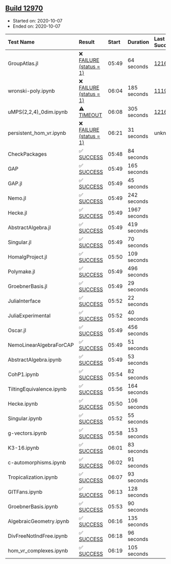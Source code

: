 ## [Build 12970](https://oscarci.mathematik.uni-kl.de/job/oscar/12970/)

* Started on: 2020-10-07
* Ended on: 2020-10-07

| Test Name    | Result | Start | Duration | Last Success | First Failure |
|:-------------|:-------|:------|:---------|:-------------|:--------------|
| GroupAtlas.jl | ❌ [FAILURE (status = 1)](https://oscarci.mathematik.uni-kl.de/job/oscar/12970/artifact/logs/build-12970/GroupAtlas.jl.log) | 05:49 | 64 seconds | [12167](https://oscarci.mathematik.uni-kl.de/job/oscar/12167/) | [12168](https://oscarci.mathematik.uni-kl.de/job/oscar/12168/) |
| wronski-poly.ipynb | ❌ [FAILURE (status = 1)](https://oscarci.mathematik.uni-kl.de/job/oscar/12970/artifact/logs/build-12970/wronski-poly.ipynb.log) | 06:04 | 185 seconds | [11192](https://oscarci.mathematik.uni-kl.de/job/oscar/11192/) | [11193](https://oscarci.mathematik.uni-kl.de/job/oscar/11193/) |
| uMPS(2,2,4)_0dim.ipynb | ⚠ [TIMEOUT](https://oscarci.mathematik.uni-kl.de/job/oscar/12970/artifact/logs/build-12970/uMPS-2-2-4-_0dim.ipynb.log) | 06:08 | 305 seconds | [12167](https://oscarci.mathematik.uni-kl.de/job/oscar/12167/) | [12168](https://oscarci.mathematik.uni-kl.de/job/oscar/12168/) |
| persistent_hom_vr.ipynb | ❌ [FAILURE (status = 1)](https://oscarci.mathematik.uni-kl.de/job/oscar/12970/artifact/logs/build-12970/persistent_hom_vr.ipynb.log) | 06:21 | 31 seconds | unknown | unknown |
| CheckPackages | ✅ [SUCCESS](https://oscarci.mathematik.uni-kl.de/job/oscar/12970/artifact/logs/build-12970/CheckPackages.log) | 05:48 | 84 seconds |  |  |
| GAP | ✅ [SUCCESS](https://oscarci.mathematik.uni-kl.de/job/oscar/12970/artifact/logs/build-12970/GAP.log) | 05:49 | 165 seconds |  |  |
| GAP.jl | ✅ [SUCCESS](https://oscarci.mathematik.uni-kl.de/job/oscar/12970/artifact/logs/build-12970/GAP.jl.log) | 05:49 | 45 seconds |  |  |
| Nemo.jl | ✅ [SUCCESS](https://oscarci.mathematik.uni-kl.de/job/oscar/12970/artifact/logs/build-12970/Nemo.jl.log) | 05:49 | 242 seconds |  |  |
| Hecke.jl | ✅ [SUCCESS](https://oscarci.mathematik.uni-kl.de/job/oscar/12970/artifact/logs/build-12970/Hecke.jl.log) | 05:49 | 1967 seconds |  |  |
| AbstractAlgebra.jl | ✅ [SUCCESS](https://oscarci.mathematik.uni-kl.de/job/oscar/12970/artifact/logs/build-12970/AbstractAlgebra.jl.log) | 05:49 | 419 seconds |  |  |
| Singular.jl | ✅ [SUCCESS](https://oscarci.mathematik.uni-kl.de/job/oscar/12970/artifact/logs/build-12970/Singular.jl.log) | 05:49 | 70 seconds |  |  |
| HomalgProject.jl | ✅ [SUCCESS](https://oscarci.mathematik.uni-kl.de/job/oscar/12970/artifact/logs/build-12970/HomalgProject.jl.log) | 05:50 | 109 seconds |  |  |
| Polymake.jl | ✅ [SUCCESS](https://oscarci.mathematik.uni-kl.de/job/oscar/12970/artifact/logs/build-12970/Polymake.jl.log) | 05:49 | 496 seconds |  |  |
| GroebnerBasis.jl | ✅ [SUCCESS](https://oscarci.mathematik.uni-kl.de/job/oscar/12970/artifact/logs/build-12970/GroebnerBasis.jl.log) | 05:49 | 29 seconds |  |  |
| JuliaInterface | ✅ [SUCCESS](https://oscarci.mathematik.uni-kl.de/job/oscar/12970/artifact/logs/build-12970/JuliaInterface.log) | 05:52 | 22 seconds |  |  |
| JuliaExperimental | ✅ [SUCCESS](https://oscarci.mathematik.uni-kl.de/job/oscar/12970/artifact/logs/build-12970/JuliaExperimental.log) | 05:52 | 40 seconds |  |  |
| Oscar.jl | ✅ [SUCCESS](https://oscarci.mathematik.uni-kl.de/job/oscar/12970/artifact/logs/build-12970/Oscar.jl.log) | 05:49 | 456 seconds |  |  |
| NemoLinearAlgebraForCAP | ✅ [SUCCESS](https://oscarci.mathematik.uni-kl.de/job/oscar/12970/artifact/logs/build-12970/NemoLinearAlgebraForCAP.log) | 05:49 | 51 seconds |  |  |
| AbstractAlgebra.ipynb | ✅ [SUCCESS](https://oscarci.mathematik.uni-kl.de/job/oscar/12970/artifact/logs/build-12970/AbstractAlgebra.ipynb.log) | 05:49 | 53 seconds |  |  |
| CohP1.ipynb | ✅ [SUCCESS](https://oscarci.mathematik.uni-kl.de/job/oscar/12970/artifact/logs/build-12970/CohP1.ipynb.log) | 05:54 | 82 seconds |  |  |
| TiltingEquivalence.ipynb | ✅ [SUCCESS](https://oscarci.mathematik.uni-kl.de/job/oscar/12970/artifact/logs/build-12970/TiltingEquivalence.ipynb.log) | 05:56 | 164 seconds |  |  |
| Hecke.ipynb | ✅ [SUCCESS](https://oscarci.mathematik.uni-kl.de/job/oscar/12970/artifact/logs/build-12970/Hecke.ipynb.log) | 05:50 | 106 seconds |  |  |
| Singular.ipynb | ✅ [SUCCESS](https://oscarci.mathematik.uni-kl.de/job/oscar/12970/artifact/logs/build-12970/Singular.ipynb.log) | 05:52 | 55 seconds |  |  |
| g-vectors.ipynb | ✅ [SUCCESS](https://oscarci.mathematik.uni-kl.de/job/oscar/12970/artifact/logs/build-12970/g-vectors.ipynb.log) | 05:58 | 153 seconds |  |  |
| K3-16.ipynb | ✅ [SUCCESS](https://oscarci.mathematik.uni-kl.de/job/oscar/12970/artifact/logs/build-12970/K3-16.ipynb.log) | 06:01 | 83 seconds |  |  |
| c-automorphisms.ipynb | ✅ [SUCCESS](https://oscarci.mathematik.uni-kl.de/job/oscar/12970/artifact/logs/build-12970/c-automorphisms.ipynb.log) | 06:02 | 91 seconds |  |  |
| Tropicalization.ipynb | ✅ [SUCCESS](https://oscarci.mathematik.uni-kl.de/job/oscar/12970/artifact/logs/build-12970/Tropicalization.ipynb.log) | 06:07 | 93 seconds |  |  |
| GITFans.ipynb | ✅ [SUCCESS](https://oscarci.mathematik.uni-kl.de/job/oscar/12970/artifact/logs/build-12970/GITFans.ipynb.log) | 06:13 | 128 seconds |  |  |
| GroebnerBasis.ipynb | ✅ [SUCCESS](https://oscarci.mathematik.uni-kl.de/job/oscar/12970/artifact/logs/build-12970/GroebnerBasis.ipynb.log) | 05:53 | 90 seconds |  |  |
| AlgebraicGeometry.ipynb | ✅ [SUCCESS](https://oscarci.mathematik.uni-kl.de/job/oscar/12970/artifact/logs/build-12970/AlgebraicGeometry.ipynb.log) | 06:16 | 135 seconds |  |  |
| DivFreeNotIndFree.ipynb | ✅ [SUCCESS](https://oscarci.mathematik.uni-kl.de/job/oscar/12970/artifact/logs/build-12970/DivFreeNotIndFree.ipynb.log) | 06:18 | 96 seconds |  |  |
| hom_vr_complexes.ipynb | ✅ [SUCCESS](https://oscarci.mathematik.uni-kl.de/job/oscar/12970/artifact/logs/build-12970/hom_vr_complexes.ipynb.log) | 06:19 | 105 seconds |  |  |
